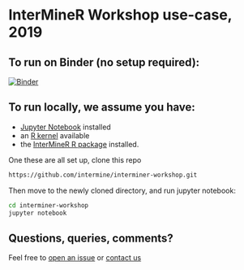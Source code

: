 # InterMineR Workshop use-case, 2019

## To run on Binder (no setup required):

[![Binder](https://mybinder.org/badge_logo.svg)](https://mybinder.org/v2/gh/intermine/interminer-workshop/master)

## To run locally, we assume you have:

- [Jupyter Notebook](https://jupyter.readthedocs.io/en/latest/install.html) installed
- an [R kernel](https://irkernel.github.io/installation/) available
- the [InterMineR R package](https://bioconductor.org/packages/release/bioc/html/InterMineR.html) installed. 

One these are all set up, clone this repo

```bash
https://github.com/intermine/interminer-workshop.git
```

Then move to the newly cloned directory, and run jupyter notebook: 

```bash
cd interminer-workshop
jupyter notebook
```

## Questions, queries, comments?

Feel free to [open an issue](issues) or [contact us](http://intermine.org/contact/)
